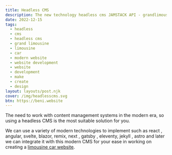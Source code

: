 ```yaml
---
title: Headless CMS
description: The new technology headless cms JAMSTACK API - grandlimousine headless cms
date: 2022-12-15
tags:
  - headless
  - cms
  - headless cms
  - grand limousine
  - limousine
  - car
  - modern website
  - website development
  - website
  - development
  - make
  - create
  - design
layout: layouts/post.njk
cover: /img/headlesscms.svg
btn: https://beni.website
---
```


The need to work with content management systems in the modern era, so using a headless CMS is the most suitable solution for you.

We can use a variety of modern technologies to implement such as react , angular, svelte, blazor, remix, next , gatsby , eleventy, jekyll , astro and later we can integrate it with this modern CMS for your ease in working on creating a [limousine car website]({{page.url}}).
